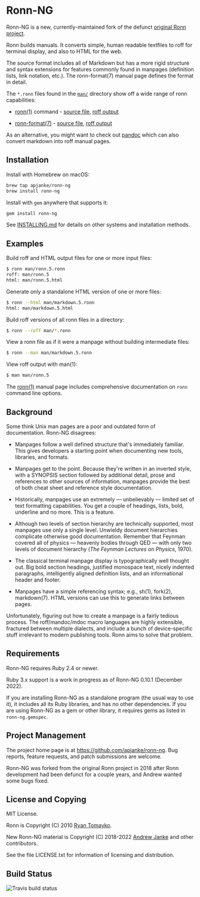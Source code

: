 # Ronn-NG

Ronn-NG is a new, currently-maintained fork of the defunct [original Ronn
project](https://github.com/rtomayko/ronn).

Ronn builds manuals. It converts simple, human readable textfiles to roff for
terminal display, and also to HTML for the web.

The source format includes all of Markdown but has a more rigid structure and
syntax extensions for features commonly found in manpages (definition lists,
link notation, etc.). The ronn-format(7) manual page defines the format in
detail.

The `*.ronn` files found in the [`man/`][1] directory show off a wide range of
ronn capabilities:

* [ronn(1)](http://rtomayko.github.com/ronn/ronn.1) command -
  [source file](http://github.com/apjanke/ronn-ng/blob/main/man/ronn.1.ronn),
  [roff output](http://github.com/apjanke/ronn-ng/blob/main/man/ronn.1)

* [ronn-format(7)](http://rtomayko.github.com/ronn/ronn-format.7) -
  [source file](http://github.com/apjanke/ronn-ng/blob/main/man/ronn-format.7.ronn),
  [roff output](http://github.com/apjanke/ronn-ng/blob/main/man/ronn-format.7)

[1]: http://github.com/apjanke/ronn-ng/tree/main/man

As an alternative, you might want to check out [pandoc](http://johnmacfarlane.net/pandoc/) which can also convert markdown into roff manual pages.

## Installation

Install with Homebrew on macOS:

```bash
brew tap apjanke/ronn-ng
brew install ronn-ng
```

Install with `gem` anywhere that supports it:

```bash
gem install ronn-ng
```

See [INSTALLING.md](INSTALLING.md) for details on other systems and installation methods.

## Examples

Build roff and HTML output files for one or more input files:

```bash
$ ronn man/ronn.5.ronn
roff: man/ronn.5
html: man/ronn.5.html
```

Generate only a standalone HTML version of one or more files:

```bash
$ ronn --html man/markdown.5.ronn
html: man/markdown.5.html
```

Build roff versions of all ronn files in a directory:

```bash
$ ronn --roff man/*.ronn
```

View a ronn file as if it were a manpage without building intermediate files:

```bash
$ ronn --man man/markdown.5.ronn
```

View roff output with man(1):

```bash
$ man man/ronn.5
```

The [ronn(1)](http://rtomayko.github.com/ronn/ronn.1) manual page includes
comprehensive documentation on `ronn` command line options.

## Background

Some think Unix man pages are a poor and outdated form of documentation. Ronn-NG
disagrees:

* Manpages follow a well defined structure that's immediately familiar. This
  gives developers a starting point when documenting new tools, libraries, and
  formats.

* Manpages get to the point. Because they're written in an inverted style, with
  a SYNOPSIS section followed by additional detail, prose and references to
  other sources of information, manpages provide the best of both cheat sheet
  and reference style documentation.

* Historically, manpages use an extremely — unbelievably — limited set of
  text formatting capabilities. You get a couple of headings, lists, bold,
  underline and no more. This is a feature.

* Although two levels of section hierarchy are technically supported, most
  manpages use only a single level. Unwieldy document hierarchies complicate
  otherwise good documentation. Remember that Feynman covered all of physics
  — heavenly bodies through QED — with only two levels of document hierarchy
  (_The Feynman Lectures on Physics_, 1970).

* The classical terminal manpage display is typographically well thought out.
  Big bold section headings, justified monospace text, nicely indented
  paragraphs, intelligently aligned definition lists, and an informational
  header and footer.

* Manpages have a simple referencing syntax; e.g., sh(1), fork(2), markdown(7).
  HTML versions can use this to generate links between pages.

Unfortunately, figuring out how to create a manpage is a fairly tedious process.
The roff/mandoc/mdoc macro languages are highly extensible, fractured between
multiple dialects, and include a bunch of device-specific stuff irrelevant to
modern publishing tools. Ronn aims to solve that problem.

## Requirements

Ronn-NG requires Ruby 2.4 or newer.

Ruby 3.x support is a work in progress as of Ronn-NG 0.10.1 (December 2022).

If you are installing Ronn-NG as a standalone program (the usual way to use it), it
includes all its Ruby libraries, and has no other dependencies. If you are using
Ronn-NG as a gem or other library, it requires gems as listed in `ronn-ng.gemspec`.

## Project Management

The project home page is at <https://github.com/apjanke/ronn-ng>. Bug reports,
feature requests, and patch submissions are welcome.

Ronn-NG was forked from the original Ronn project in 2018 after Ronn
development had been defunct for a couple years, and Andrew wanted
some bugs fixed.

## License and Copying

MIT License.

Ronn is Copyright (C) 2010 [Ryan Tomayko](http://tomayko.com/about).

New Ronn-NG material is Copyright (C) 2018-2022 [Andrew Janke](https://apjanke.net) and other contributors.

See the file LICENSE.txt for information of licensing and distribution.

## Build Status

![Travis build status](https://travis-ci.com/apjanke/ronn-ng.svg?branch=main)

